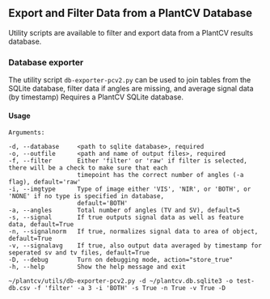 ## Export and Filter Data from a PlantCV Database

Utility scripts are available to filter and export data from a PlantCV results database.

### Database exporter

The utility script `db-exporter-pcv2.py` can be used to join tables from the SQLite database, filter data if angles 
are missing, and average signal data (by timestamp) Requires a PlantCV SQLite database.

#### Usage

    Arguments:
    
    -d, --database     <path to sqlite database>, required
    -o, --outfile      <path and name of output files>, required
    -f, --filter       Either 'filter' or 'raw' if filter is selected, there will be a check to make sure that each 
                       timepoint has the correct number of angles (-a flag), default='raw'
    -i, --imgtype      Type of image either 'VIS', 'NIR', or 'BOTH', or 'NONE' if no type is specified in database, 
                       default='BOTH'
    -a, --angles       Total number of angles (TV and SV), default=5
    -s, --signal       If true outputs signal data as well as feature data, default=True
    -n, --signalnorm   If true, normalizes signal data to area of object, default=True
    -v, --signalavg    If true, also output data averaged by timestamp for seperated sv and tv files, default=True
    -D, --debug        Turn on debugging mode, action="store_true"
    -h, --help         Show the help message and exit


```
~/plantcv/utils/db-exporter-pcv2.py -d ~/plantcv.db.sqlite3 -o test-db.csv -f 'filter' -a 3 -i 'BOTH' -s True -n True -v True -D
```

